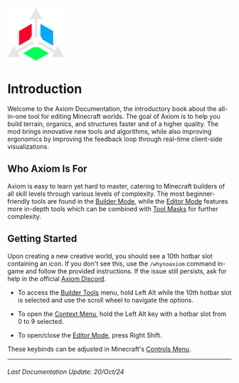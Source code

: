![Axiom Logo](img/axiomIcon.png)

# Introduction

Welcome to the Axiom Documentation, the introductory book about the all-in-one tool for editing Minecraft worlds. The goal of Axiom is to help you build terrain, organics, and structures faster and of a higher quality. The mod brings innovative new tools and algorithms, while also improving ergonomics by improving the feedback loop through real-time client-side visualizations. 

## Who Axiom Is For

Axiom is easy to learn yet hard to master, catering to Minecraft builders of all skill levels through various levels of complexity. The most beginner-friendly tools are found in the [Builder Mode](builder/intro.md), while the [Editor Mode](editor/intro.md) features more in-depth tools which can be combined with [Tool Masks](editor/windows/toolmasks.md) for further complexity.

## Getting Started

Upon creating a new creative world, you should see a 10th hotbar slot containing an icon. If you don't see this, use the `/whynoaxiom` command in-game and follow the provided instructions. If the issue still persists, ask for help in the official [Axiom Discord](https://discord.gg/axiomtool).

- To access the [Builder Tools](builder/buildertools/intro.md) menu, hold Left Alt while the 10th hotbar slot is selected and use the scroll wheel to navigate the options.

- To open the [Context Menu](contextmenu/intro.md), hold the Left Alt key with a hotbar slot from 0 to 9 selected.

- To open/close the [Editor Mode](editor/intro.md), press Right Shift.

These keybinds can be adjusted in Minecraft's [Controls Menu](https://minecraft.fandom.com/wiki/Options#Controls).

---

###### Last Documentation Update: 20/Oct/24